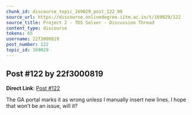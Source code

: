 ```yaml
---
chunk_id: discourse_topic_169029_post_122_00
source_url: https://discourse.onlinedegree.iitm.ac.in/t/169029/122
source_title: Project 2 - TDS Solver - Discussion Thread
content_type: discourse
tokens: 65
username: 22f3000819
post_number: 122
topic_id: 169029
---
```


## Post #122 by 22f3000819

**Direct Link**: [Post #122](https://discourse.onlinedegree.iitm.ac.in/t/169029/122)

The GA portal marks it as wrong unless I manually insert new lines. I hope that won’t be an issue, will it?
